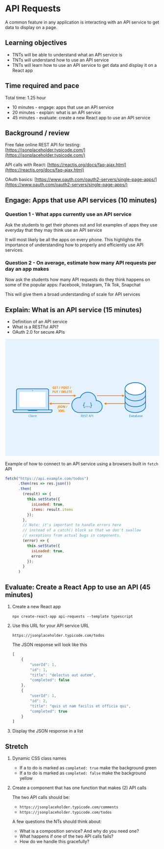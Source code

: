 # API Requests

A common feature in any application is interacting with an API service to get data to display on a page.  

## Learning objectives

* TNTs will be able to understand what an API service is
* TNTs will understand how to use an API service
* TNTs will learn how to use an API service to get data and display it on a React app

## Time required and pace

Total time: 1.25 hour

* 10 minutes - engage: apps that use an API service
* 20 minutes - explain: what is an API service
* 45 minutes - evaluate: create a new React app to use an API service

## Background / review

Free fake online REST API for testing: [https://jsonplaceholder.typicode.com/](https://jsonplaceholder.typicode.com/)

API calls with React: [https://reactjs.org/docs/faq-ajax.html](https://reactjs.org/docs/faq-ajax.html)

OAuth basics: [https://www.oauth.com/oauth2-servers/single-page-apps/](https://www.oauth.com/oauth2-servers/single-page-apps/)

## Engage: Apps that use API services (10 minutes)

### Question 1 - What apps currently use an API service

Ask the students to get their phones out and list examples of apps they use everyday that they may think use an API service

It will most likely be all the apps on every phone. This highlights the importance of understanding how to properly and efficiently use API services.

### Question 2 - On average, estimate how many API requests per day an app makes

Now ask the students how many API requests do they think happens on some of the popular apps: Facebook, Instagram, Tik Tok, Snapchat

This will give them a broad understanding of scale for API services

## Explain: What is an API service (15 minutes)

* Definition of an API service
* What is a RESTful API?
* OAuth 2.0 for secure APIs

![RESTAPI](./rest-api.png)

Example of how to connect to an API service using a browsers built in `fetch` API

```js
fetch("https://api.example.com/todos")
      .then(res => res.json())
      .then(
        (result) => {
          this.setState({
            isLoaded: true,
            items: result.items
          });
        },
        // Note: it's important to handle errors here
        // instead of a catch() block so that we don't swallow
        // exceptions from actual bugs in components.
        (error) => {
          this.setState({
            isLoaded: true,
            error
          });
        }
      )
```

## Evaluate: Create a React App to use an API (45 minutes)

1. Create a new React app

    `npx create-react-app api-requests --template typescript`

2. Use this URL for your API service URL

    `https://jsonplaceholder.typicode.com/todos`

    The JSON response will look like this

    ```js
    [
        {
            "userId": 1,
            "id": 1,
            "title": "delectus aut autem",
            "completed": false
        },
        {
            "userId": 1,
            "id": 2,
            "title": "quis ut nam facilis et officia qui",
            "completed": true
        }
    ]
    ```

3. Display the JSON response in a list

## Stretch

1. Dynamic CSS class names
    * If a to do is marked as `completed: true` make the background green
    * If a to do is marked as `completed: false` make the background yellow

2. Create a component that has one function that makes (2) API calls

    The two API calls should be:
    * `https://jsonplaceholder.typicode.com/comments`
    * `https://jsonplaceholder.typicode.com/todos`

    A few questions the NTs should think about:

    * What is a composition service? And why do you need one?
    * What happens if one of the two API calls fails?
    * How do we handle this gracefully?
